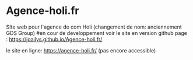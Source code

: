 # Agence-holi.fr
SIte web pour l'agence de com Holi (changement de nom: anciennement GDS Group) #en cour de developpement
voir le site en version github page : https://joailys.github.io/Agence-holi.fr/

le site en ligne: https://agence-holi.fr/ (pas encore accessible)

